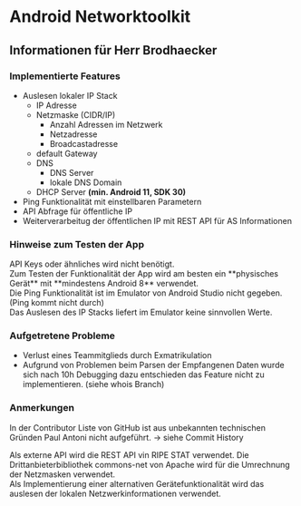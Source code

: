 # Android Networktoolkit
## Informationen für Herr Brodhaecker
### Implementierte Features
- Auslesen lokaler IP Stack
  - IP Adresse
  - Netzmaske (CIDR/IP)
    - Anzahl Adressen im Netzwerk
    - Netzadresse
    - Broadcastadresse
  - default Gateway
  - DNS
    - DNS Server
    - lokale DNS Domain
  - DHCP Server **(min. Android 11, SDK 30)**
- Ping Funktionalität mit einstellbaren Parametern
- API Abfrage für öffentliche IP
- Weiterverarbeitug der öffentlichen IP mit REST API für AS Informationen

### Hinweise zum Testen der App
<p>API Keys oder ähnliches wird nicht benötigt.<br>
Zum Testen der Funktionalität der App wird am besten ein **physisches Gerät** mit **mindestens Android 8** verwendet.<br>
Die Ping Funktionalität ist im Emulator von Android Studio nicht gegeben. (Ping kommt nicht durch)<br>
Das Auslesen des IP Stacks liefert im Emulator keine sinnvollen Werte.</p>

### Aufgetretene Probleme
- Verlust eines Teammitglieds durch Exmatrikulation
- Aufgrund von Problemen beim Parsen der Empfangenen Daten wurde sich nach 10h Debugging dazu entschieden das Feature nicht zu implementieren. (siehe whois Branch)

### Anmerkungen
<p>In der Contributor Liste von GitHub ist aus unbekannten technischen Gründen Paul Antoni nicht aufgeführt. -> siehe Commit History</p>
<p>Als externe API wird die REST API vin RIPE STAT verwendet. Die Drittanbieterbibliothek commons-net von Apache wird für die Umrechnung der Netzmasken verwendet.<br>
Als Implementierung einer alternativen Gerätefunktionalität wird das auslesen der lokalen Netzwerkinformationen verwendet.</p>
